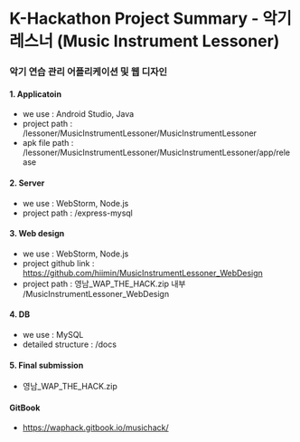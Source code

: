 # K-Hackathon Project Summary - 악기레스너 (Music Instrument Lessoner)

### 악기 연습 관리 어플리케이션 및 웹 디자인 

#### 1. Applicatoin
- we use : Android Studio, Java
- project path : /lessoner/MusicInstrumentLessoner/MusicInstrumentLessoner <br/>
- apk file path : /lessoner/MusicInstrumentLessoner/MusicInstrumentLessoner/app/release<br/>
#### 2. Server
- we use : WebStorm, Node.js
- project path : /express-mysql<br/>
#### 3. Web design
- we use : WebStorm, Node.js
- project github link : https://github.com/hiimin/MusicInstrumentLessoner_WebDesign<br/>
- project path : 영남_WAP_THE_HACK.zip 내부 /MusicInstrumentLessoner_WebDesign<br/>
#### 4. DB
- we use : MySQL<br/>
- detailed structure : /docs<br/>
#### 5. Final submission
- 영남_WAP_THE_HACK.zip<br/>
#### GitBook
- https://waphack.gitbook.io/musichack/
